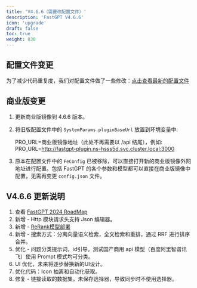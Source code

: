 ```yaml
---
title: 'V4.6.6（需要改配置文件）'
description: 'FastGPT V4.6.6'
icon: 'upgrade'
draft: false
toc: true
weight: 830
---
```


## 配置文件变更

为了减少代码重复度，我们对配置文件做了一些修改：[点击查看最新的配置文件](/docs/development/configuration/)

## 商业版变更

1. 更新商业版镜像到 4.6.6 版本。
2. 将旧版配置文件中的 `SystemParams.pluginBaseUrl` 放置到环境变量中:

    PRO_URL=商业版镜像地址（此处不再需要以 /api 结尾），例如:   
    PRO_URL=http://fastgpt-plugin.ns-hsss5d.svc.cluster.local:3000

3. 原本在配置文件中的 `FeConfig` 已被移除，可以直接打开新的商业版镜像外网地址进行配置。包括 FastGPT 的各个参数和模型都可以直接在商业版镜像中配置，无需再变更 `config.json` 文件。

## V4.6.6 更新说明

1. 查看 [FastGPT 2024 RoadMap](https://github.com/labring/FastGPT?tab=readme-ov-file#-%E5%9C%A8%E7%BA%BF%E4%BD%BF%E7%94%A8)
2. 新增 - Http 模块请求头支持 Json 编辑器。
3. 新增 - [ReRank模型部署](/docs/development/custom-models/reranker/)
4. 新增 - 搜索方式：分离向量语义检索，全文检索和重排，通过 RRF 进行排序合并。
5. 优化 - 问题分类提示词，id引导。测试国产商用 api 模型（百度阿里智谱讯飞）使用 Prompt 模式均可分类。
6. UI 优化，未来将逐步替换新的UI设计。
7. 优化代码：Icon 抽离和自动化获取。
8. 修复 - 链接读取的数据集，未保存选择器，导致同步时不使用选择器。